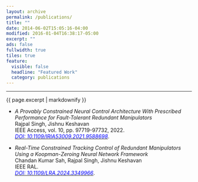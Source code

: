 ```yaml
---
layout: archive
permalink: /publications/
title: ""
date: 2014-06-02T15:05:16-04:00
modified: 2016-01-04T16:38:17-05:00
excerpt: ""
ads: false
fullwidth: true
tiles: true
feature:
  visible: false
  headline: "Featured Work"
  category: publications
---
```

<hr>
{{ page.excerpt | markdownify }}

* <i>A Provably Constrained Neural Control Architecture With Prescribed Performance for Fault-Tolerant Redundant Manipulators</i> <br>
Rajpal Singh, Jishnu Keshavan <br>
IEEE Access, vol. 10, pp. 97719-97732, 2022.<br>
<a href = "https://ieeexplore.ieee.org/abstract/document/9888126"> <i style="color:blue;">DOI: 10.1109/IRIA53009.2021.9588698</i></a>.<br>

* <i>Real-Time Constrained Tracking Control of Redundant Manipulators Using a Koopman-Zeroing Neural Network Framework</i> <br>
Chandan Kumar Sah, Rajpal Singh, Jishnu Keshavan <br>
IEEE RAL.<br>
<a href = "[https://ieeexplore.ieee.org/abstract/document/9888126](https://ieeexplore.ieee.org/document/10380707)"> <i style="color:blue;">DOI: 10.1109/LRA.2024.3349966</i></a>.
